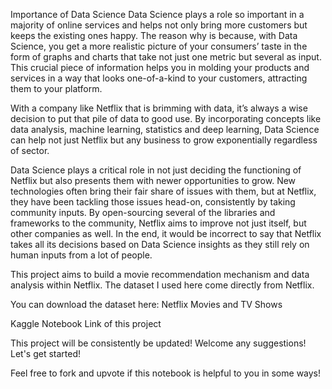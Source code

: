 Importance of Data Science
Data Science plays a role so important in a majority of online services and helps not only bring more customers but keeps the existing ones happy. The reason why is because, with Data Science, you get a more realistic picture of your consumers’ taste in the form of graphs and charts that take not just one metric but several as input. This crucial piece of information helps you in molding your products and services in a way that looks one-of-a-kind to your customers, attracting them to your platform.

With a company like Netflix that is brimming with data, it’s always a wise decision to put that pile of data to good use. By incorporating concepts like data analysis, machine learning, statistics and deep learning, Data Science can help not just Netflix but any business to grow exponentially regardless of sector.

Data Science plays a critical role in not just deciding the functioning of Netflix but also presents them with newer opportunities to grow. New technologies often bring their fair share of issues with them, but at Netflix, they have been tackling those issues head-on, consistently by taking community inputs. By open-sourcing several of the libraries and frameworks to the community, Netflix aims to improve not just itself, but other companies as well. In the end, it would be incorrect to say that Netflix takes all its decisions based on Data Science insights as they still rely on human inputs from a lot of people.

This project aims to build a movie recommendation mechanism and data analysis within Netflix. The dataset I used here come directly from Netflix.

You can download the dataset here: Netflix Movies and TV Shows

Kaggle Notebook Link of this project

This project will be consistently be updated! Welcome any suggestions! Let's get started!


Feel free to fork and upvote if this notebook is helpful to you in some ways!
